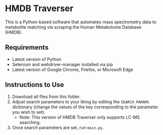 # **HMDB Traverser**

This is a Python-based software that automates mass spectrometry data to metabolite matching via scraping the Human Metabolome Database (HMDB).

## **Requirements**
- Latest version of Python 
- Selenium and webdriver-manager installed via pip
- Latest version of Google Chrome, Firefox, or Microsoft Edge

## **Instructions to Use**
1. Download all files from this folder.
2. Adjust search parameters to your liking by editing the `SEARCH_PARAMS` dictionary (change the values of the key corresponding to the parameter you wish to set).
   - Note: This version of HMDB Traverser only supports LC-MS searching.
3. Once search parameters are set, run `main.py`.

